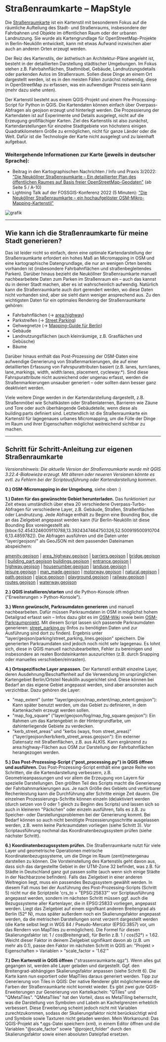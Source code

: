# Straßenraumkarte – MapStyle

Die [Straßenraumkarte](https://strassenraumkarte.osm-berlin.org/?map=micromap) ist ein Kartenstil mit besonderem Fokus auf die räumliche Aufteilung des Stadt- und Straßenraums, insbesondere der Fahrbahnen und Objekte im öffentlichen Raum oder der urbanen Landnutzung. Sie wurde als Kartengrundlage für OpenStreetMap-Projekte in Berlin-Neukölln entwickelt, kann mit etwas Aufwand inzwischen aber auch an anderen Orten erzeugt werden.

Der Reiz des Kartenstils, der ästhetisch an Architektur-Pläne angeleht ist, besteht in der detaillierten Darstellung städtischer Umgebungen. Im Fokus stehen z.B. Fahrbahnflächen, Stadtmöbel, Gebäude, Landnutzungsdetails oder parkenden Autos im Straßenraum. Sollen diese Dinge an einem Ort dargestellt werden, ist es in den meisten Fällen zunächst notwendig, diese in OpenStreetMap zu erfassen, was ein aufwendiger Prozess sein kann (mehr dazu siehe unten).

Der Kartenstil besteht aus einem QGIS-Projekt und einem Pre-Processing-Script für Python in QGIS. Die Kartendaten können einfach über Overpass-Abfragen als geojson erzeugt und hinterlegt werden. Die Prozessierung der Kartendaten ist auf Experimente und Details ausgelegt, nicht auf die Erzeugung großflächiger Karten. Ziel des Kartenstils ist also zunächst, Kartendarstellungen für einzelne Stadtgebiete von höchstens einigen Quadratkilometern Größe zu ermöglichen, nicht für ganze Länder oder die Welt. Dafür ist die Technologie der Karte nicht ausgelegt und zu laienhaft aufgebaut.

### Weitergehende Informationen zur Karte (jeweils in deutscher Sprache):
* Beitrag in den Kartographischen Nachrichten / Info und Praxis 3/2022: ["Die Neuköllner Straßenraumkarte – Ein detaillierter Plan des öffentlichen Raumes auf Basis freier OpenStreetMap-Geodaten"](https://static-content.springer.com/esm/art%3A10.1007%2Fs42489-022-00119-1/MediaObjects/42489_2022_119_MOESM1_ESM.pdf) (ab Seite 5 / A-10)
* Lightning Talk auf der FOSSGIS-Konferenz 2022 (5 Minuten): ["Die Neuköllner Straßenraumkarte – ein hochaufgelöster OSM-Mikro-Mapping-Kartenstil"](https://media.ccc.de/v/fossgis2022-14180-die-neukllner-straenraumkarte-ein-hochaufgelster-osm-mikro-mapping-kartenstil
)

![grafik](https://github.com/SupaplexOSM/strassenraumkarte-neukoelln/blob/main/images/sample_image.jpg)

--------------------

## Wie kann ich die Straßenraumkarte für meine Stadt generieren?

Das ist leider nicht so einfach, denn eine optimale Kartendarstellung der Straßenraumkarte erfordert ein hohes Maß an Micromapping in OSM und eine kartographische Datengrundlage, die nur an wenigen Orten bereits vorhanden ist (insbesondere Fahrbahnflächen und straßenbegleitendes Parken). Darüber hinaus bezieht die Neuköllner Straßenraumkarte manuell nachbearbeitete Daten zum Parken im Straßenraum ein – auch das kannst du in deiner Stadt machen, aber es ist wahrscheinlich aufwendig. Natürlich kann die Straßenraumkarte auch dort gerendert werden, wo diese Daten nicht vorhanden sind, aber sie sieht dann weniger ansprechend aus. Zu den wichtigsten Daten für ein optimales Rendering der Straßenraumkarte gehören:
* Fahrbahnflächen (-> [area:highway](https://wiki.openstreetmap.org/wiki/Proposal:Area_highway/mapping_guidelines))
* Parkstreifen (-> [Street Parking](https://wiki.openstreetmap.org/wiki/Street_parking))
* Gehwegnetze (-> [Mapping-Guide für Berlin](https://wiki.openstreetmap.org/wiki/Berlin/Verkehrswende/Gehwege))
* Gebäude
* Landnutzungsflächen (auch kleinräumige, z.B. Grasflächen und Gebüsche)
* Bäume

Darüber hinaus enthält das Post-Prozessing der OSM-Daten eine aufwendige Generierung von Straßenmarkierungen, die auf einer detaillierten Erfassung von Fahrspurattributen basiert (z.B. lanes, turn:lanes, lane_markings, width, width:lanes, placement, cycleway:*). Sind diese Fahrspurattribute nicht ausreichend oder ungenau erfasst, werden die Straßenmarkierungen unsauber generiert – oder sollten dann besser ganz deaktiviert werden.

Viele weitere Dinge werden in der Kartendarstellung dargestellt, z.B. Straßenmöbel wie Schaltkästen oder Straßenlaternen, Barrieren wie Zäune und Tore oder auch überhängende Gebäudeteile, wenn diese als building:parts definiert sind. Letztendlich ist die Straßenraumkarte ein Kartenstil für lagegenaues urbanes Micromapping, um die Fülle der Dinge im Raum und ihrer Eigenschaften möglichst weitreichend sichtbar zu machen.

--------------------

## Schritt für Schritt-Anleitung zur eigenen Straßenraumkarte

_Versionshinweis: Die aktuelle Version der Straßenraumkarte wurde mit QGIS 3.22.4-Białowieża erzeugt. Mit älteren oder neueren Versionen könnte es evtl. zu Fehlern bei der Scriptausführung oder Kartendarstellung kommen._

__0.) OSM-Micromapping in der Umgebung__, siehe oben :)

__1.) Daten für das gewünschte Gebiet herunterladen.__ Das funktioniert zur Zeit etwas umständlich über etwa 20 verschiedene Overpass-Turbo-Abfragen für verschiedene Layer, z.B. Gebäude, Straßen, Straßenflächen oder Landnutzung. Jede Abfrage enthält zu Beginn eine Bounding Box, die an das Zielgebiet angepasst werden kann (für Berlin-Neukölln ist diese Bounding Box voreingestellt als [bbox:52.4543246009110788,13.3924347464750326,52.5009195009107046,13.4859782]). Die Abfragen ausführen und die Daten unter "layer/geojson/" als GeoJSON mit dem passenden Dateinamen abspeichern:

[amenity.geojson](https://overpass-turbo.eu/s/1CCd) | [area_highway.geojson](http://overpass-turbo.eu/s/1erF) | [barriers.geojson](http://overpass-turbo.eu/s/1cZw) | [bridge.geojson](http://overpass-turbo.eu/s/1cTT) | [building_part.geojson](http://overpass-turbo.eu/s/1cZv)
[buildings.geojson](http://overpass-turbo.eu/s/1cZx) | [entrance.geojson](http://overpass-turbo.eu/s/1cTV) | [highway.geojson](http://overpass-turbo.eu/s/1cLL) | [housenumber.geojson](http://overpass-turbo.eu/s/1cTN) | [landuse.geojson](http://overpass-turbo.eu/s/1cTF) | [leisure.geojson](http://overpass-turbo.eu/s/1cTL) | [man_made.geojson](https://overpass-turbo.eu/s/1Jft) | [motorway.geojson](http://overpass-turbo.eu/s/1cTO) | [natural.geojson](http://overpass-turbo.eu/s/1cTD) | [path.geojson](http://overpass-turbo.eu/s/1eG0) | [place.geojson](http://overpass-turbo.eu/s/1cTR) | [playground.geojson](https://overpass-turbo.eu/s/1iMm) | [railway.geojson](https://overpass-turbo.eu/s/1izr) | [routes.geojson](http://overpass-turbo.eu/s/1eG1) | [waterway.geojson](http://overpass-turbo.eu/s/1cTP)

__2.) QGIS installieren/starten__ und die Python-Konsole öffnen ("Erweiterungen > Python-Konsole").

__3.) Wenn gewünscht, Parkraumdaten generieren__ und manuell nachbearbeiten. Dafür müssen Parkraumdaten in OSM in möglichst hohem Detailgrad erfasst sein – Infos dazu gibt es im [OSM-Wiki](https://wiki.openstreetmap.org/wiki/DE:Street_parking) sowie beim [OSM-Parkraumprojekt](https://parkraum.osm-verkehrswende.org/participate/). Mit diesem Script lassen sich passende Parkraumdaten generieren: [street_parking.py](https://github.com/SupaplexOSM/street_parking.py) (Infos zu benötigten Daten und zur Ausführung sind dort zu finden). Ergebnis unter "layer/geojson/parking/street_parking_lines.geojson" speichern.
Die generierten Parkraumdaten sind jedoch noch nicht sehr lagegenau. Es lohnt sich, diese in QGIS manuell nachzubearbeiten, Fehler zu bereinigen und insbesondere an realen Bordsteinkanten auszurichten (z.B. durch Snapping oder manuelles verschieben/einrasten).

__4.) Ortsspezifische Layer anpassen.__ Der Kartenstil enthält einzelne Layer, deren Ausdehnung/Beschaffenheit auf die Verwendung im ursprünglichen Kartengebiet Berlin/Ortsteil Neukölln ausgerichtet sind. Diese können bei Bedarf an das eigene Gebiet angepasst werden, sind aber ansonsten auch verzichtbar. Dazu gehören die Layer:
* "map_extent" (unter "layer/geojson/map_extent/map_extent.geojson"): Kann später benutzt werden, um das Gebiet zu definieren, in dem Kartenkacheln erzeugt werden sollen.
* "map_fog_square" ("layer/geojson/fog/map_fog_square.geojson"): Ein Rahmen um das Kartengebiet in der Hintergrundfarbe, um dahinterliegende Gebiete zu verdecken.
* "kerb_street_areas" und "kerbs (ways, from street_areas)" ("layer/geojson/kerb/kerb_street_areas.geojson"): Ein externer Datensatz mit Straßenflächen, z.B. aus ALKIS. Kann ergänzend zu area:highway-Flächen aus OSM zur Darstellung der Fahrbahnflächen herangezogen werden.

__5.) Das Post-Prozessing-Script ("post_processing.py") in QGIS öffnen und ausführen.__ Das Post-Prozessing-Script enthält eine ganze Reihe von Schritten, die die Kartendarstellung verbessern, z.B. Geometrieanpassungen und vor allem die Erzeugung von Layern für spezielle Darstellungen. Den größten Teil des Scripts macht die Generierung der Fahrbahnmarkierungen aus. Je nach Größe des Gebiets und verfürbarer Rechenleistung kann die Durchführung aller Schritte einige Zeit dauern. Die einzelnen Prozessierungs-Schritte können einzeln (de)aktiviert werden (durch setzen von 0 oder 1 gleich zu Beginn des Scripts) und lassen sich so auch in kleineren "Päckchen" oder einzeln ausführen, falls es z.B. zu Speicher- oder Darstellungsproblemen bei der Generierung kommt. Bei Bedarf können so auch nicht benötigte Prozessierungsschritte ausgelassen werden, z.B. wenn keine Parkraumdaten vorliegen (siehe Schritt 3). Vor Scriptausführung nochmal das Koordinatenbezugssystem prüfen (siehe nächster Schritt).

__6.) Koordinatenbezugssystem prüfen.__ Die Straßenraumkarte nutzt für viele Layer und geometrische Operationen metrische Koordinatenbezugssysteme, um die Dinge im Raum (zenti)metergenau darstellen zu können. Die Vorsteinstellung des Kartenstils geht davon aus, dass sich das dargestellte Gebiet in der UTM-Zone 32 befindet, was z.B. für Städte in Deutschland ganz gut passen sollte (auch wenn sich einige Städte in der Nachbarzone befinden).
Falls das Zielgebiet in einer anderen Weltregion liegt, muss ein passendes Bezugssystem gewählt werden. In diesem Fall muss bei der Ausführung des Post-Prozessing-Scripts (Schritt 5) nicht nur die Scriptzeile 'crs_to = "EPSG:25833"' vor Scriptausführung angepasst werden, sondern im nächsten Schritt müssen ggf. auch die Bezugssysteme aller Kartenlayer, die in EPSG:25833 vorliegen, angepasst werden.
Liegt das Zielgebiet auf einem signifkant anderen Breitengrad als Berlin (52° N), muss später außerdem noch ein Skalierungsfaktor angepasst werden, da die metrischen Darstellungen sonst verzerrt dargestellt werden (die Karte selbst liegt in WGS 84 / Pseudo-Mercator (EPSG:3857) vor, um das Rendern von MapTiles zu ermöglichen). Die Formel für diesen Skalierungsfaktor ist: 1 / cos(Breitengrad), für Berlin z.B. 1 / cos(52°) = 1.62. Weicht dieser Faktor in deinem Zielgebiet signifikant davon ab (z.B. um mehr als 0.1), passe den Faktor im nächsten Schritt in QGIS an: "Projekt > Eigenschaften > Variablen > "scale_factor = '1.62'"

__7.) Den Kartenstil in QGIS öffnen__ ("strassenraumkarte.qgz"). Wenn alles gut gegangen ist, werden alle Layer geladen und dargestellt. Ggf. den Breitengrad-abhängigen Skalierungsfaktor anpassen (siehe Schritt 6). Die Karte kann nun exportiert oder MapTiles daraus generiert werden. Tipp zur Generierung von Tiles in QGIS: Der native Renderer gibt möglicherweise die Farben der Straßenraumkarte nicht korrekt wieder. Es gibt zwei gute QGIS-Erweiterungen zur Generierung von Kartelkacheln: "QTiles" und "QMetaTiles". "QMetaTiles" hat den Vorteil, dass es MetaTiling beherrscht, was die Darstellung von Symbolen und Labeln an Kachelgrenzen erheblich verbessert. Diese Erweiterung scheint jedoch nicht mit Variablen zurechtzukommen, sodass der Skalierungsfaktor nicht berücksichtigt wird und Symbole sowie Taxturen nicht geladen werden. Mein Workaround: Das QGIS-Projekt als *.qgs-Datei speichern (xml), in einem Editor öffnen und die Variablen "@scale_factor" sowie "@project_folder" durch den Skalierungsfaktor sowie einen absoluten Dateipfad ersetzen.
